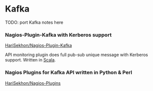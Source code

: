 # Kafka

TODO: port Kafka notes here

<!-- INDEX_START -->
<!-- INDEX_END -->

### Nagios-Plugin-Kafka with Kerberos support

[HariSekhon/Nagios-Plugin-Kafka](https://github.com/HariSekhon/Nagios-Plugin-Kafka)

API monitoring plugin does full pub-sub unique message with Kerberos support. Written in [Scala](scala.md).

### Nagios Plugins for Kafka API written in Python & Perl

[HariSekhon/Nagios-Plugins](https://github.com/HariSekhon/Nagios-Plugins)
